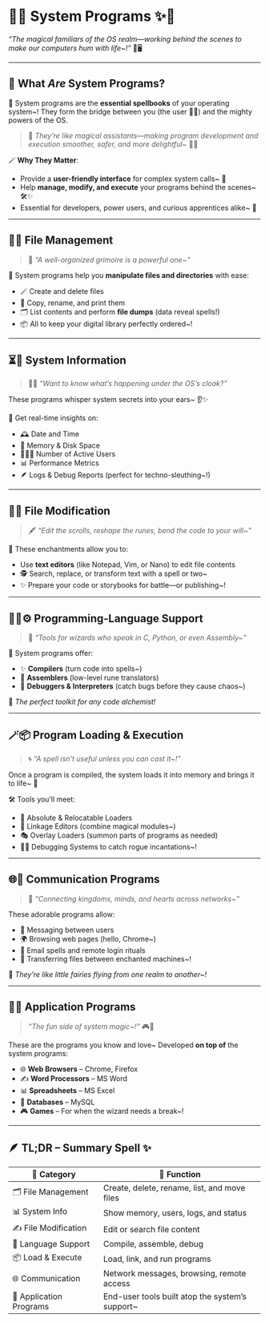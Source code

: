 # 🌟✨ System Programs ✨🌟

_“The magical familiars of the OS realm—working behind the scenes to make our computers hum with life~!”_ 💫🖥️

---

## 🏰 What _Are_ System Programs?

🧩 System programs are the **essential spellbooks** of your operating system~! They form the bridge between you (the user 🧙‍♂️) and the mighty powers of the OS.

> 🌸 _They’re like magical assistants—making program development and execution smoother, safer, and more delightful~_ 💼🔮

🪄 **Why They Matter**:

- Provide a **user-friendly interface** for complex system calls~ 📲
- Help **manage, modify, and execute** your programs behind the scenes~ 🛠️✨
- Essential for developers, power users, and curious apprentices alike~ 🧠

---

## 📁✨ File Management

> 💼 _“A well-organized grimoire is a powerful one~”_

🔹 System programs help you **manipulate files and directories** with ease:

- 🪄 Create and delete files
- 🧹 Copy, rename, and print them
- 🗂️ List contents and perform **file dumps** (data reveal spells!)
- 📦 All to keep your digital library perfectly ordered~!

---

## ⏳📜 System Information

> 🧙‍♀️ _“Want to know what’s happening under the OS’s cloak?”_

These programs whisper system secrets into your ears~ 👂✨

🔸 Get real-time insights on:

- 🕰️ Date and Time
- 📏 Memory & Disk Space
- 🧑‍🤝‍🧑 Number of Active Users
- 📊 Performance Metrics
- 🪶 Logs & Debug Reports (perfect for techno-sleuthing~!)

---

## 📝💫 File Modification

> 🖋️ _“Edit the scrolls, reshape the runes, bend the code to your will~”_

🔹 These enchantments allow you to:

- Use **text editors** (like Notepad, Vim, or Nano) to edit file contents
- 🕵️ Search, replace, or transform text with a spell or two~
- ✨ Prepare your code or storybooks for battle—or publishing~!

---

## 🧑‍💻⚙️ Programming-Language Support

> 🧠 _“Tools for wizards who speak in C, Python, or even Assembly~”_

🔸 System programs offer:

- ✨ **Compilers** (turn code into spells~)
- 🧱 **Assemblers** (low-level rune translators)
- 🐛 **Debuggers & Interpreters** (catch bugs before they cause chaos~)

💖 _The perfect toolkit for any code alchemist!_

---

## 🪄📦 Program Loading & Execution

> 🌀 _“A spell isn’t useful unless you can cast it~!”_

Once a program is compiled, the system loads it into memory and brings it to life~ 🌟

🛠️ Tools you’ll meet:

- 🎯 Absolute & Relocatable Loaders
- 🔗 Linkage Editors (combine magical modules~)
- 🎭 Overlay Loaders (summon parts of programs as needed)
- 🧙‍♂️ Debugging Systems to catch rogue incantations~!

---

## 🌐💌 Communication Programs

> 🌸 _“Connecting kingdoms, minds, and hearts across networks~”_

These adorable programs allow:

- 💬 Messaging between users
- 🌍 Browsing web pages (hello, Chrome~)
- 📧 Email spells and remote login rituals
- 🔄 Transferring files between enchanted machines~!

📡 _They’re like little fairies flying from one realm to another~!_

---

## 🧸🌟 Application Programs

> _“The fun side of system magic~!”_ 🎮🎨

These are the programs you know and love~ Developed **on top of** the system programs:

- 🌐 **Web Browsers** – Chrome, Firefox
- ✍️ **Word Processors** – MS Word
- 📊 **Spreadsheets** – MS Excel
- 🧮 **Databases** – MySQL
- 🎮 **Games** – For when the wizard needs a break~!

---

## 🪶 TL;DR – Summary Spell ✨

| 💫 Category             | 🧡 Function                                     |
| ----------------------- | ----------------------------------------------- |
| 🗂️ File Management      | Create, delete, rename, list, and move files    |
| 📊 System Info          | Show memory, users, logs, and status            |
| ✍️ File Modification    | Edit or search file content                     |
| 🔧 Language Support     | Compile, assemble, debug                        |
| 📦 Load & Execute       | Load, link, and run programs                    |
| 🌐 Communication        | Network messages, browsing, remote access       |
| 🎨 Application Programs | End-user tools built atop the system’s support~ |

